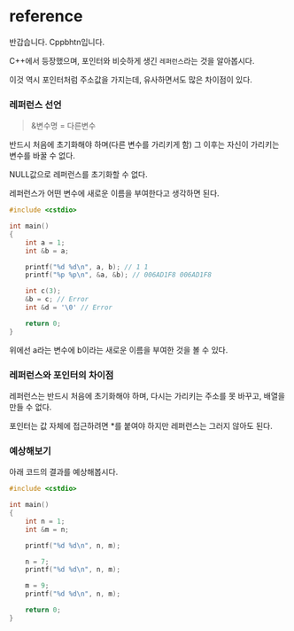# reference
반갑습니다. Cppbhtn입니다.

C++에서 등장했으며, 포인터와 비슷하게 생긴 `레퍼런스`라는 것을 알아봅시다.

이것 역시 포인터처럼 주소값을 가지는데, 유사하면서도 많은 차이점이 있다.

### 레퍼런스 선언
> &변수명 = 다른변수


반드시 처음에 초기화해야 하며(다른 변수를 가리키게 함)
그 이후는 자신이 가리키는 변수를 바꿀 수 없다.

NULL값으로 레퍼런스를 초기화할 수 없다.

레퍼런스가 어떤 변수에 새로운 이름을 부여한다고 생각하면 된다.

```C++
#include <cstdio>

int main()
{   
    int a = 1;
    int &b = a;

    printf("%d %d\n", a, b); // 1 1
    printf("%p %p\n", &a, &b); // 006AD1F8 006AD1F8

    int c(3);
    &b = c; // Error
    int &d = '\0' // Error

    return 0;
}
```
위에선 a라는 변수에 b이라는 새로운 이름을 부여한 것을 볼 수 있다.


### 레퍼런스와 포인터의 차이점

레퍼런스는 반드시 처음에 초기화해야 하며, 다시는 가리키는 주소를 못 바꾸고, 배열을 만들 수 없다.

포인터는 값 자체에 접근하려면 *를 붙여야 하지만 레퍼런스는 그러지 않아도 된다.



### 예상해보기
아래 코드의 결과를 예상해봅시다.
```C++
#include <cstdio>

int main()
{
    int n = 1;
    int &m = n;

    printf("%d %d\n", n, m);

    n = 7;
    printf("%d %d\n", n, m);

    m = 9;
    printf("%d %d\n", n, m);

    return 0;
}
```